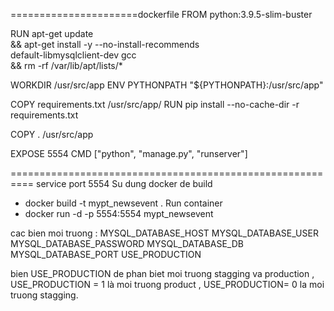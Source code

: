 ======================dockerfile
FROM python:3.9.5-slim-buster

RUN apt-get update \
    && apt-get install -y --no-install-recommends \
       default-libmysqlclient-dev gcc \
    && rm -rf /var/lib/apt/lists/*

WORKDIR /usr/src/app
ENV PYTHONPATH "${PYTHONPATH}:/usr/src/app"

COPY requirements.txt /usr/src/app/
RUN pip install --no-cache-dir -r requirements.txt


COPY . /usr/src/app

EXPOSE 5554
CMD ["python", "manage.py", "runserver"]

==========================================================
service port 5554
Su dung docker de build 
- docker build -t mypt_newsevent .
Run container
- docker run -d -p 5554:5554 mypt_newsevent


cac bien moi truong :
MYSQL_DATABASE_HOST
MYSQL_DATABASE_USER
MYSQL_DATABASE_PASSWORD
MYSQL_DATABASE_DB
MYSQL_DATABASE_PORT
USE_PRODUCTION

bien USE_PRODUCTION de phan biet moi truong stagging va production , USE_PRODUCTION = 1 là moi truong product , USE_PRODUCTION= 0 la moi truong stagging.
